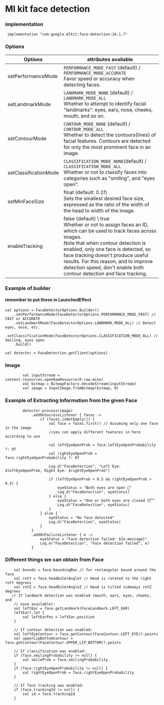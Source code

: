 
# Ml kit face detection
### implementation 
```  implementation "com.google.mlkit:face-detection:16.1.7" ```
### Options
| Options | attributes available |
|---------|----------------------|
|setPerformanceMode |`PERFORMANCE_MODE_FAST` (default) / `PERFORMANCE_MODE_ACCURATE` <br> Favor speed or accuracy when detecting faces. |
|setLandmarkMode|`LANDMARK_MODE_NONE` (default) / `LANDMARK_MODE_ALL` <br> Whether to attempt to identify facial "landmarks": eyes, ears, nose, cheeks, mouth, and so on.
|setContourMode|`CONTOUR_MODE_NONE` (default) / `CONTOUR_MODE_ALL` <br> Whether to detect the contours(lines) of facial features. Contours are detected for only the most prominent face in an image.
|setClassificationMode|`CLASSIFICATION_MODE_NONE`(default) / `CLASSIFICATION_MODE_ALL` <br> Whether or not to classify faces into categories such as "smiling", and "eyes open".|
|setMinFaceSize|float (default: 0.1f) <br> Sets the smallest desired face size, expressed as the ratio of the width of the head to width of the image.|
|enableTracking|false (default) \ true <br> Whether or not to assign faces an ID, which can be used to track faces across images. <br> Note that when contour detection is enabled, only one face is detected, so face tracking doesn't produce useful results. For this reason, and to improve detection speed, don't enable both contour detection and face tracking.|

### Example of builder
#### remember to put these in LaunchedEffect
```
val options = FaceDetectorOptions.Builder()
    .setPerformanceMode(FaceDetectorOptions.PERFORMANCE_MODE_FAST) // FAST or ACCURATE
    .setLandmarkMode(FaceDetectorOptions.LANDMARK_MODE_ALL) // Detect eyes, nose, etc.
    .setClassificationMode(FaceDetectorOptions.CLASSIFICATION_MODE_ALL) // Smiling, eyes open
    .build()

val detector = FaceDetection.getClient(options)
```
### Image
```
        val inputStream = context.resources.openRawResource(R.raw.mine)
        val bitmap = BitmapFactory.decodeStream(inputStream)
        val image = InputImage.fromBitmap(bitmap, 0)
```
### Example of Extracting Information from the given Face
```
        detector.process(image)
            .addOnSuccessListener { faces ->
                if (faces.isNotEmpty()) {
                    val face = faces.first() // Assuming only one face in the image
                    //you can apply different features in here according to use

                    val leftEyeOpenProb = face.leftEyeOpenProbability ?: 0f
                    val rightEyeOpenProb = face.rightEyeOpenProbability ?: 0f

                    Log.d("FaceDetection", "Left Eye: $leftEyeOpenProb, Right Eye: $rightEyeOpenProb")

                    if (leftEyeOpenProb > 0.5 && rightEyeOpenProb > 0.5) {
                        eyeStatus = "Both eyes are open 👀"
                        Log.d("FaceDetection", eyeStatus)
                    } else {
                        eyeStatus = "One or both eyes are closed 😴"
                        Log.d("FaceDetection", eyeStatus)
                    }
                } else {
                    eyeStatus = "No face detected"
                    Log.d("FaceDetection", eyeStatus)
                }
            }
            .addOnFailureListener { e ->
                eyeStatus = "Face detection failed: ${e.message}"
                Log.e("FaceDetection", "Face detection failed", e)
            }
```
### Different things we can obtain from Face
```
    val bounds = face.boundingBox // for rectangular bound around the face
    val rotY = face.headEulerAngleY // Head is rotated to the right rotY degrees
    val rotZ = face.headEulerAngleZ // Head is tilted sideways rotZ degrees
   // If landmark detection was enabled (mouth, ears, eyes, cheeks, and
    // nose available):
    val leftEar = face.getLandmark(FaceLandmark.LEFT_EAR)
    leftEar?.let {
        val leftEarPos = leftEar.position
    }

    // If contour detection was enabled:
    val leftEyeContour = face.getContour(FaceContour.LEFT_EYE)?.points
    val upperLipBottomContour = face.getContour(FaceContour.UPPER_LIP_BOTTOM)?.points

    // If classification was enabled:
    if (face.smilingProbability != null) {
        val smileProb = face.smilingProbability
    }
    if (face.rightEyeOpenProbability != null) {
        val rightEyeOpenProb = face.rightEyeOpenProbability
    }

    // If face tracking was enabled:
    if (face.trackingId != null) {
        val id = face.trackingId
    }
```
